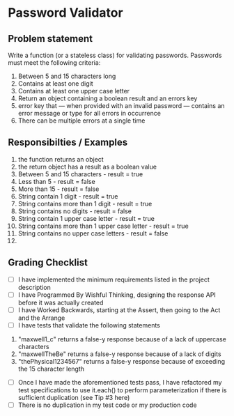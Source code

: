 # Password Validator

## Problem statement

Write a function (or a stateless class) for validating passwords. Passwords must meet the following criteria:

1. Between 5 and 15 characters long
2. Contains at least one digit
3. Contains at least one upper case letter
4. Return an object containing a boolean result and an errors key
5. error key that — when provided with an invalid password — contains an error message or type for all errors in occurrence
6. There can be multiple errors at a single time

## Responsibilties / Examples

1. the function returns an object
2. the return object has a result as a boolean value
3. Between 5 and 15 characters - result = true
4. Less than 5 - result = false
5. More than 15 - result = false
6. String contain 1 digit - result = true
7. String contains more than 1 digit - result = true
8. String contains no digits - result = false
9. String contain 1 upper case letter - result = true
10. String contains more than 1 upper case letter - result = true
11. String contains no upper case letters - result = false
12. 

## Grading Checklist

- [ ] I have implemented the minimum requirements listed in the project description
- [ ] I have Programmed By Wishful Thinking, designing the response API before it was actually created 
- [ ] I have Worked Backwards, starting at the Assert, then going to the Act and the Arrange
- [ ] I have tests that validate the following statements 

1. "maxwell1_c" returns a false-y response because of a lack of uppercase characters
2. "maxwellTheBe" returns a false-y response because of a lack of digits
3. "thePhysical1234567" returns a false-y response because of exceeding the 15 character length

- [ ] Once I have made the aforementioned tests pass, I have refactored my test specifications to use it.each() to perform parameterization if there is sufficient duplication (see Tip #3 here)
- [ ] There is no duplication in my test code or my production code
